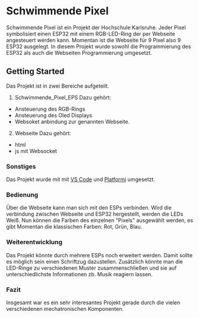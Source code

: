 # Schwimmende Pixel

Schwimmende Pixel ist ein Projekt der Hochschule Karlsruhe. Jeder Pixel symbolisiert einen ESP32 mit einem RGB-LED-Ring der per Webseite angesteuert werden kann.
Momentan ist die Webseite für 9 Pixel also 9 ESP32 ausgelegt.
In diesem Projekt wurde sowohl die Programmierung des ESP32 als auch die Webseiten Programmierung umgesetzt.

## Getting Started
Das Projekt ist in zwei Bereiche aufgeteilt.
1. Schwimmende_Pixel_EPS
Dazu gehört:
* Ansteuerung des RGB-Rings
* Ansteuerung des Oled Displays
* Websoket anbindung zur genannten Webseite.
2. Webseite
Dazu gehört:
* html
* js mit Websocket

### Sonstiges
Das Projekt wurde mit mit [VS Code](https://code.visualstudio.com/) und [Platformi](https://github.com/platformio/platformio-vscode-ide) umgesetzt.

### Bedienung
Über die Webseite kann man sich mit den ESPs verbinden. Wird die verbindung zwischen Webseite und ESP32 hergestellt, werden die LEDs Weiß.
Nun können die Farben des einzelnen "Pixels" ausgewählt werden, es gibt Momentan die klassischen Farben: Rot, Grün, Blau.

### Weiterentwicklung
Das Projekt könnte durch mehrere ESPs noch erweitert werden. Damit sollte es möglich sein einen Schriftzug dazustellen.
Zusätzlich könnte man die LED-Ringe zu verschiedenen Muster zusammenschließen und sie auf unterschiedlichste Informationen zb. Musik reagiern lassen.

### Fazit
Insgesamt war es ein sehr interesantes Projekt gerade durch die vielen verschiedenen mechatronischen Komponenten. 